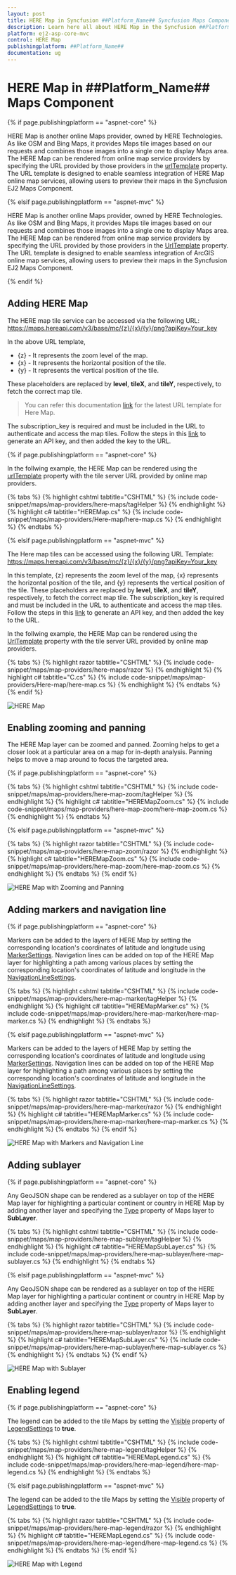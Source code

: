 ```yaml
---
layout: post
title: HERE Map in Syncfusion ##Platform_Name## Syncfusion Maps Component
description: Learn here all about HERE Map in the Syncfusion ##Platform_Name## Maps component and much more details.
platform: ej2-asp-core-mvc
control: HERE Map
publishingplatform: ##Platform_Name##
documentation: ug
---
```


# HERE Map in ##Platform_Name## Maps Component

{% if page.publishingplatform == "aspnet-core" %}

HERE Map is another online Maps provider, owned by HERE Technologies. As like OSM and Bing Maps, it provides Maps tile images based on our requests and combines those images into a single one to display Maps area. The HERE Map can be rendered from online map service providers by specifying the URL provided by those providers in the [urlTemplate](https://help.syncfusion.com/cr/aspnetcore-js2/Syncfusion.EJ2.Maps.MapsLayer.html#Syncfusion_EJ2_Maps_MapsLayer_UrlTemplate) property. The URL template is designed to enable seamless integration of HERE Map online map services, allowing users to preview their maps in the Syncfusion EJ2 Maps Component.

{% elsif page.publishingplatform == "aspnet-mvc" %}

HERE Map is another online Maps provider, owned by HERE Technologies. As like OSM and Bing Maps, it provides Maps tile images based on our requests and combines those images into a single one to display Maps area. The HERE Map can be rendered from online map service providers by specifying the URL provided by those providers in the [UrlTemplate](https://help.syncfusion.com/cr/aspnetmvc-js2/Syncfusion.EJ2.Maps.MapsLayer.html#Syncfusion_EJ2_Maps_MapsLayer_UrlTemplate) property. The URL template is designed to enable seamless integration of ArcGIS online map services, allowing users to preview their maps in the Syncfusion EJ2 Maps Component.

{% endif %}

## Adding HERE Map

The HERE map tile service can be accessed via the following URL:
https://maps.hereapi.com/v3/base/mc/{z}/{x}/{y}/png?apiKey=Your_key

In the above URL template,

* {z} - It represents the zoom level of the map.
* {x} - It represents the horizontal position of the tile.
* {y} - It represents the vertical position of the tile. 

These placeholders are replaced by **level**, **tileX**, and **tileY**, respectively, to fetch the correct map tile.

>You can refer this documentation [link](https://www.here.com/docs/bundle/raster-tile-api-developer-guide/page/topics/quickstart.html#obtain-a-tile) for the latest URL template for Here Map.

The subscription_key is required and must be included in the URL to authenticate and access the map tiles. Follow the steps in this [link](https://www.here.com/docs/bundle/raster-tile-api-developer-guide/page/topics/quickstart.html#get-an-api-key) to generate an API key, and then added the key to the URL.

{% if page.publishingplatform == "aspnet-core" %}

In the follwing example, the HERE Map can be rendered using the [urlTemplate](https://help.syncfusion.com/cr/aspnetcore-js2/Syncfusion.EJ2.Maps.MapsLayer.html#Syncfusion_EJ2_Maps_MapsLayer_UrlTemplate) property with the tile server URL provided by online map providers.

{% tabs %}
{% highlight cshtml tabtitle="CSHTML" %}
{% include code-snippet/maps/map-providers/here-maps/tagHelper %}
{% endhighlight %}
{% highlight c# tabtitle="HEREMap.cs" %}
{% include code-snippet/maps/map-providers/Here-map/here-map.cs %}
{% endhighlight %}
{% endtabs %}

{% elsif page.publishingplatform == "aspnet-mvc" %}

The Here map tiles can be accessed using the following URL Template:
https://maps.hereapi.com/v3/base/mc/{z}/{x}/{y}/png?apiKey=Your_key

In this template, {z} represents the zoom level of the map, {x} represents the horizontal position of the tile, and {y} represents the vertical position of the tile. These placeholders are replaced by **level**, **tileX**, and **tileY**, respectively, to fetch the correct map tile. The subscription_key is required and must be included in the URL to authenticate and access the map tiles. Follow the steps in this [link](https://www.here.com/docs/bundle/raster-tile-api-developer-guide/page/topics/quickstart.html) to generate an API key, and then added the key to the URL.

In the follwing example, the HERE Map can be rendered using the [UrlTemplate](https://help.syncfusion.com/cr/aspnetmvc-js2/Syncfusion.EJ2.Maps.MapsLayer.html#Syncfusion_EJ2_Maps_MapsLayer_UrlTemplate) property with the tile server URL provided by online map providers.

{% tabs %}
{% highlight razor tabtitle="CSHTML" %}
{% include code-snippet/maps/map-providers/here-maps/razor %}
{% endhighlight %}
{% highlight c# tabtitle="C.cs" %}
{% include code-snippet/maps/map-providers/Here-map/here-map.cs %}
{% endhighlight %}
{% endtabs %}
{% endif %}

![HERE Map](../images/MapProviders/Here-map/here-map.PNG)

## Enabling zooming and panning

The HERE Map layer can be zoomed and panned. Zooming helps to get a closer look at a particular area on a map for in-depth analysis. Panning helps to move a map around to focus the targeted area.

{% if page.publishingplatform == "aspnet-core" %}

{% tabs %}
{% highlight cshtml tabtitle="CSHTML" %}
{% include code-snippet/maps/map-providers/here-map-zoom/tagHelper %}
{% endhighlight %}
{% highlight c# tabtitle="HEREMapZoom.cs" %}
{% include code-snippet/maps/map-providers/here-map-zoom/here-map-zoom.cs %}
{% endhighlight %}
{% endtabs %}

{% elsif page.publishingplatform == "aspnet-mvc" %}

{% tabs %}
{% highlight razor tabtitle="CSHTML" %}
{% include code-snippet/maps/map-providers/here-map-zoom/razor %}
{% endhighlight %}
{% highlight c# tabtitle="HEREMapZoom.cs" %}
{% include code-snippet/maps/map-providers/here-map-zoom/here-map-zoom.cs %}
{% endhighlight %}
{% endtabs %}
{% endif %}

![HERE Map with Zooming and Panning](../images/MapProviders/Here-map/here-map-zooming.PNG)

## Adding markers and navigation line

{% if page.publishingplatform == "aspnet-core" %}

Markers can be added to the layers of HERE Map by setting the corresponding location's coordinates of latitude and longitude using [MarkerSettings](https://help.syncfusion.com/cr/aspnetcore-js2/Syncfusion.EJ2.Maps.MapsLayer.html#Syncfusion_EJ2_Maps_MapsLayer_MarkerSettings). Navigation lines can be added on top of the HERE Map layer for highlighting a path among various places by setting the corresponding location's coordinates of latitude and longitude in the [NavigationLineSettings](https://help.syncfusion.com/cr/aspnetcore-js2/Syncfusion.EJ2.Maps.MapsLayer.html#Syncfusion_EJ2_Maps_MapsLayer_NavigationLineSettings).

{% tabs %}
{% highlight cshtml tabtitle="CSHTML" %}
{% include code-snippet/maps/map-providers/here-map-marker/tagHelper %}
{% endhighlight %}
{% highlight c# tabtitle="HEREMapMarker.cs" %}
{% include code-snippet/maps/map-providers/here-map-marker/here-map-marker.cs %}
{% endhighlight %}
{% endtabs %}

{% elsif page.publishingplatform == "aspnet-mvc" %}

Markers can be added to the layers of HERE Map by setting the corresponding location's coordinates of latitude and longitude using [MarkerSettings](https://help.syncfusion.com/cr/aspnetmvc-js2/Syncfusion.EJ2.Maps.MapsLayer.html#Syncfusion_EJ2_Maps_MapsLayer_MarkerSettings). Navigation lines can be added on top of the HERE Map layer for highlighting a path among various places by setting the corresponding location's coordinates of latitude and longitude in the [NavigationLineSettings](https://help.syncfusion.com/cr/aspnetmvc-js2/Syncfusion.EJ2.Maps.MapsLayer.html#Syncfusion_EJ2_Maps_MapsLayer_NavigationLineSettings).

{% tabs %}
{% highlight razor tabtitle="CSHTML" %}
{% include code-snippet/maps/map-providers/here-map-marker/razor %}
{% endhighlight %}
{% highlight c# tabtitle="HEREMapMarker.cs" %}
{% include code-snippet/maps/map-providers/here-map-marker/here-map-marker.cs %}
{% endhighlight %}
{% endtabs %}
{% endif %}

![HERE Map with Markers and Navigation Line](../images/MapProviders/Here-map/here-map-marker-and-line.PNG)

## Adding sublayer

{% if page.publishingplatform == "aspnet-core" %}

Any GeoJSON shape can be rendered as a sublayer on top of the HERE Map layer for highlighting a particular continent or country in HERE Map by adding another layer and specifying the [Type](https://help.syncfusion.com/cr/aspnetcore-js2/Syncfusion.EJ2.Maps.MapsLayer.html#Syncfusion_EJ2_Maps_MapsLayer_Type) property of Maps layer to **SubLayer**.

{% tabs %}
{% highlight cshtml tabtitle="CSHTML" %}
{% include code-snippet/maps/map-providers/here-map-sublayer/tagHelper %}
{% endhighlight %}
{% highlight c# tabtitle="HEREMapSubLayer.cs" %}
{% include code-snippet/maps/map-providers/here-map-sublayer/here-map-sublayer.cs %}
{% endhighlight %}
{% endtabs %}

{% elsif page.publishingplatform == "aspnet-mvc" %}

Any GeoJSON shape can be rendered as a sublayer on top of the HERE Map layer for highlighting a particular continent or country in HERE Map by adding another layer and specifying the [Type](https://help.syncfusion.com/cr/aspnetmvc-js2/Syncfusion.EJ2.Maps.MapsLayer.html#Syncfusion_EJ2_Maps_MapsLayer_Type) property of Maps layer to **SubLayer**.

{% tabs %}
{% highlight razor tabtitle="CSHTML" %}
{% include code-snippet/maps/map-providers/here-map-sublayer/razor %}
{% endhighlight %}
{% highlight c# tabtitle="HEREMapSubLayer.cs" %}
{% include code-snippet/maps/map-providers/here-map-sublayer/here-map-sublayer.cs %}
{% endhighlight %}
{% endtabs %}
{% endif %}

![HERE Map with Sublayer](../images/MapProviders/Here-map/here-map-sublayer.PNG)

## Enabling legend

{% if page.publishingplatform == "aspnet-core" %}

The legend can be added to the tile Maps by setting the [Visible](https://help.syncfusion.com/cr/aspnetcore-js2/Syncfusion.EJ2.Maps.MapsLegendSettings.html#Syncfusion_EJ2_Maps_MapsLegendSettings_Visible) property of [LegendSettings](https://help.syncfusion.com/cr/aspnetcore-js2/Syncfusion.EJ2.Maps.Maps.html#Syncfusion_EJ2_Maps_Maps_LegendSettings) to **true**.

{% tabs %}
{% highlight cshtml tabtitle="CSHTML" %}
{% include code-snippet/maps/map-providers/here-map-legend/tagHelper %}
{% endhighlight %}
{% highlight c# tabtitle="HEREMapLegend.cs" %}
{% include code-snippet/maps/map-providers/here-map-legend/here-map-legend.cs %}
{% endhighlight %}
{% endtabs %}

{% elsif page.publishingplatform == "aspnet-mvc" %}

The legend can be added to the tile Maps by setting the [Visible](https://help.syncfusion.com/cr/aspnetmvc-js2/Syncfusion.EJ2.Maps.MapsLegendSettings.html#Syncfusion_EJ2_Maps_MapsLegendSettings_Visible) property of [LegendSettings](https://help.syncfusion.com/cr/aspnetmvc-js2/Syncfusion.EJ2.Maps.Maps.html#Syncfusion_EJ2_Maps_Maps_LegendSettings) to **true**.

{% tabs %}
{% highlight razor tabtitle="CSHTML" %}
{% include code-snippet/maps/map-providers/here-map-legend/razor %}
{% endhighlight %}
{% highlight c# tabtitle="HEREMapLegend.cs" %}
{% include code-snippet/maps/map-providers/here-map-legend/here-map-legend.cs %}
{% endhighlight %}
{% endtabs %}
{% endif %}

![HERE Map with Legend](../images/MapProviders/Here-map/here-map-legend.PNG)
